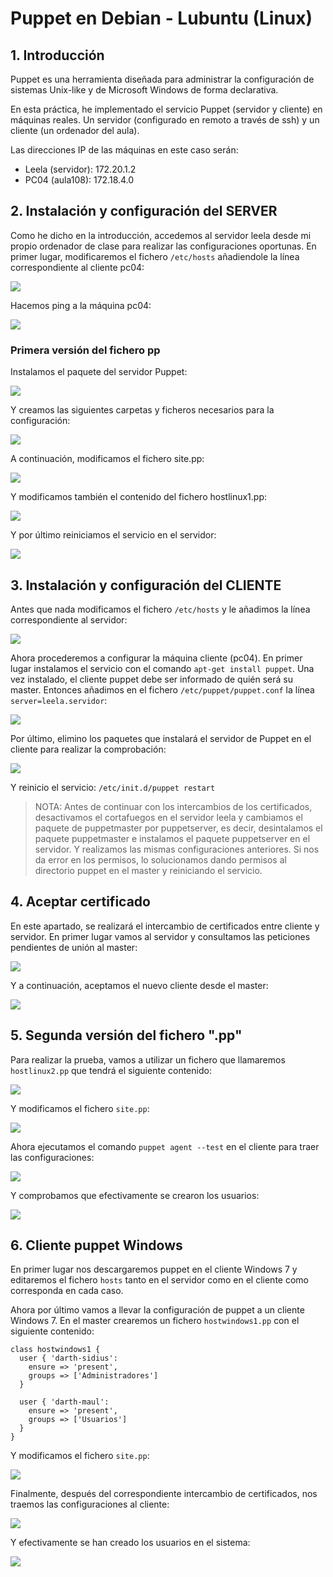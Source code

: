 # Puppet en Debian - Lubuntu (Linux)

## 1. Introducción

Puppet es una herramienta diseñada para administrar la configuración de sistemas Unix-like y de Microsoft Windows de forma declarativa.

En esta práctica, he implementado el servicio Puppet (servidor y cliente) en máquinas reales. Un servidor (configurado en remoto a través de ssh) y un cliente (un ordenador del aula).

Las direcciones IP de las máquinas en este caso serán:

* Leela (servidor): 172.20.1.2
* PC04 (aula108): 172.18.4.0

## 2. Instalación y configuración del SERVER

Como he dicho en la introducción, accedemos al servidor leela desde mi propio ordenador de clase para realizar las configuraciones oportunas. En primer lugar, modificaremos el fichero `/etc/hosts` añadiendole la línea correspondiente al cliente pc04:

![](./images/06.png)

Hacemos ping a la máquina pc04:

![](./images/07.png)

### Primera versión del fichero pp

Instalamos el paquete del servidor Puppet:

![](./images/08.png)

Y creamos las siguientes carpetas y ficheros necesarios para la configuración:

![](./images/10.png)

A continuación, modificamos el fichero site.pp:

![](./images/12.png)

Y modificamos también el contenido del fichero hostlinux1.pp:

![](./images/13.png)

Y por último reiniciamos el servicio en el servidor:

![](./images/14.png)

## 3. Instalación y configuración del CLIENTE

Antes que nada modificamos el fichero `/etc/hosts` y le añadimos la línea correspondiente al servidor:

![](./images/05.png)

Ahora procederemos a configurar la máquina cliente (pc04). En primer lugar instalamos el servicio con el comando `apt-get install puppet`. Una vez instalado, el cliente puppet debe ser informado de quién será su master. Entonces añadimos en el fichero `/etc/puppet/puppet.conf` la línea `server=leela.servidor`:

![](./images/15.png)

Por último, elimino los paquetes que instalará el servidor de Puppet en el cliente para realizar la comprobación:

![](./images/17.png)

Y reinicio el servicio: `/etc/init.d/puppet restart`

> NOTA:
> Antes de continuar con los intercambios de los certificados, desactivamos el cortafuegos en el servidor leela y cambiamos el paquete de puppetmaster por puppetserver, es decir, desintalamos el paquete puppetmaster e instalamos el paquete puppetserver en el servidor. Y realizamos las mismas configuraciones anteriores.
> Si nos da error en los permisos, lo solucionamos dando permisos al directorio puppet en el master y reiniciando el servicio.

## 4. Aceptar certificado

En este apartado, se realizará el intercambio de certificados entre cliente y servidor. En primer lugar vamos al servidor y consultamos las peticiones pendientes de unión al master:

![](./images/18.png)

Y a continuación, aceptamos el nuevo cliente desde el master:

![](./images/19.png)

## 5. Segunda versión del fichero ".pp"

Para realizar la prueba, vamos a utilizar un fichero que llamaremos `hostlinux2.pp` que tendrá el siguiente contenido:

![](./images/20.png)

Y modificamos el fichero `site.pp`:

![](./images/21.png)

Ahora ejecutamos el comando `puppet agent --test` en el cliente para traer las configuraciones:

![](./images/22.png)

Y comprobamos que efectivamente se crearon los usuarios:

![](./images/23.png)

## 6. Cliente puppet Windows

En primer lugar nos descargaremos puppet en el cliente Windows 7 y editaremos el fichero `hosts` tanto en el servidor como en el cliente como corresponda en cada caso.

Ahora por último vamos a llevar la configuración de puppet a un cliente Windows 7. En el master crearemos un fichero `hostwindows1.pp` con el siguiente contenido:

```
class hostwindows1 {
  user { 'darth-sidius':
    ensure => 'present',
    groups => ['Administradores']
  }

  user { 'darth-maul':
    ensure => 'present',
    groups => ['Usuarios']
  }
}
```

Y modificamos el fichero `site.pp`:

![](./images/24.png)

Finalmente, después del correspondiente intercambio de certificados, nos traemos las configuraciones al cliente:

![](./images/27.png)

Y efectivamente se han creado los usuarios en el sistema:

![](./images/28.png)
